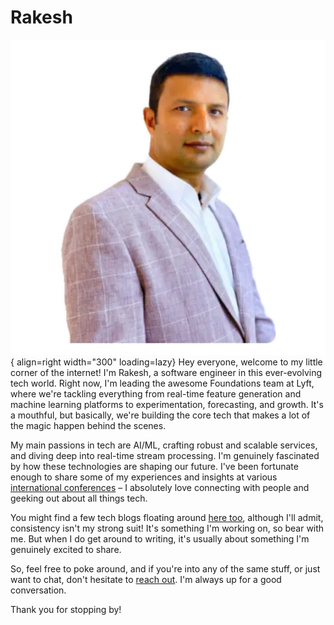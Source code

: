 # Rakesh

![Image title](images/englife101-rakesh.webp){ align=right width="300" loading=lazy}
Hey everyone, welcome to my little corner of the internet! I'm Rakesh, a software engineer in this ever-evolving tech world.  Right now, I'm leading the awesome Foundations team at Lyft, where we're tackling everything from real-time feature generation and machine learning platforms to experimentation, forecasting, and growth. It's a mouthful, but basically, we're building the core tech that makes a lot of the magic happen behind the scenes.

My main passions in tech are AI/ML, crafting robust and scalable services, and diving deep into real-time stream processing. I'm genuinely fascinated by how these technologies are shaping our future.  I've been fortunate enough to share some of my experiences and insights at various [international conferences](talks.md) – I absolutely love connecting with people and geeking out about all things tech.

You might find a few tech blogs floating around [here too](https://medium.com/@englife101), although I'll admit, consistency isn't my strong suit! It's something I'm working on, so bear with me.  But when I do get around to writing, it's usually about something I'm genuinely excited to share.

So, feel free to poke around, and if you're into any of the same stuff, or just want to chat, don't hesitate to [reach out](contact.md). I'm always up for a good conversation.

Thank you for stopping by!